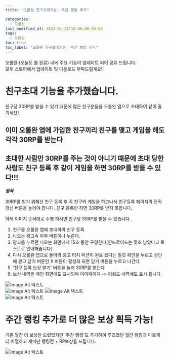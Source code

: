 ```yaml
---
title: "오롤완 친구초대기능, 주간 랭킹 추가"

categories:
  - 오롤완
last_modified_at: 2023-01-21T18:06:00-05:00
tags:
  - 오롤완
toc: true
toc_label: "오롤완 친구초대기능, 주간 랭킹 추가"
---
```


오롤완 (오늘도 롤 완료) 내에 주요 기능이 업데이트 되어 공유 드립니다. <br>
모두 스토어에서 업데이트 및 다운로드 부탁드릴게요!! <br>



# 친구초대 기능을 추가했습니다.
 
친구당 30RP를 받을 수 있기 때문에 많은 친구분들을 오롤완 앱으로 초대하여 같이 즐기세요! <br>

## 이미 오롤완 앱에 가입한 친구끼리 친구를 맺고 게임을 해도 각각 30RP를 받는다
## 초대한 사람만 30RP를 주는 것이 아니기 때문에 초대 당한 사람도 친구 등록 후 같이 게임을 하면 30RP를 받을 수 있다!!!

***필독***

30RP를 받기 위해선 친구 등록 후 꼭 친구와 게임을 하고나서 친구등록 페이지의 전적갱신 버튼을 눌러야 합니다.
친구 등록만 하면 30RP를 받지 못합니다. <br>

아래 이미지 순서대로 수행 하시면 친구당 30RP를 받을 수 있습니다.

1. 친구를 오롤완 앱에 초대하여 친구 등록
2. 나오는 광고속 아무 버튼이나 누른다.
3. 광고를 누르면 나오는 화면에서 15초 동안 구경한다(안드로이드는 몇초 남았다고 토스트로 안내해줍니다)
4. 다시 오롤완 앱으로 돌아와 광고 터치 미션이 완료 됐다는 얼럿 확인을 누르고 상단에 광고 닫기 버튼인 X 버튼이 활성화 되면 닫기 버튼을 누르고 나간다
5. '친구 등록 보상 받기' 버튼을 눌러 30RP를 받는다
6. 보상 내역은 메인 화면에도 표시되며 마이페이지 -> 리워드 내역에도 표시 됩니다.

![Image Alt 텍스트](/assets/img/12_1.png) <br>
![Image Alt 텍스트](/assets/img/12_2.png) 
![Image Alt 텍스트](/assets/img/12_3.png) <br>
![Image Alt 텍스트](/assets/img/12_4.png) 


# 주간 랭킹 추가로 더 많은 보상 흭득 가능!

기존 월간 더 보상만 드렸었지만 '주간 랭킹'도 추가하여 루즈했던 월간 랭킹과 다르게 더 치열하고 재미난 랭킹전 + RP보상을 드립니다.<br>

![Image Alt 텍스트](/assets/img/12.png) 
